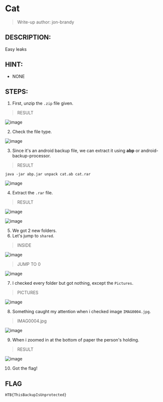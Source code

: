 # Cat
> Write-up author: jon-brandy
## DESCRIPTION:
Easy leaks
## HINT:
- NONE
## STEPS:
1. First, unzip the `.zip` file given.

> RESULT

![image](https://user-images.githubusercontent.com/70703371/208221674-f8857aa2-f6fe-49f7-81fc-6099cb30b9f2.png)


2. Check the file type.

![image](https://user-images.githubusercontent.com/70703371/208221703-5ae08cea-d6be-431c-8e44-92b83ad319bc.png)


3. Since it's an android backup file, we can extract it using **abp** or android-backup-processor.

> RESULT

```
java -jar abp.jar unpack cat.ab cat.rar
```

![image](https://user-images.githubusercontent.com/70703371/208222426-66928def-3416-406a-9432-bb749e46ff8c.png)

4. Extract the `.rar` file.

> RESULT

![image](https://user-images.githubusercontent.com/70703371/208222539-a510854b-4288-450a-9067-b6991d451c48.png)


![image](https://user-images.githubusercontent.com/70703371/208222548-8af92c8b-42a8-40bb-ba7b-d182155fa2f3.png)


5. We got 2 new folders.
6. Let's jump to `shared`.

> INSIDE

![image](https://user-images.githubusercontent.com/70703371/208222577-a2e2e0fc-9c98-4530-916c-f1b9b18e709d.png)

> JUMP TO 0

![image](https://user-images.githubusercontent.com/70703371/208222669-1fd97442-d3ae-4343-a119-fe50810d94f9.png)


7. I checked every folder but got nothing, except the `Pictures`.

> PICTURES

![image](https://user-images.githubusercontent.com/70703371/208222853-f24d8bee-8eed-4776-859f-db56816bcb9a.png)


8. Something caught my attention when i checked image `IMAG0004.jpg`.

> IMAG0004.jpg

![image](https://user-images.githubusercontent.com/70703371/208222918-3bc54241-21f3-410b-ac1e-a37868fdb567.png)


9. When i zoomed in at the bottom of paper the person's holding.

> RESULT

![image](https://user-images.githubusercontent.com/70703371/208222934-85c129cb-a502-43db-b2c9-cc10c14b2dba.png)


10. Got the flag!

## FLAG

```
HTB{ThisBackupIsUnprotected}
```

